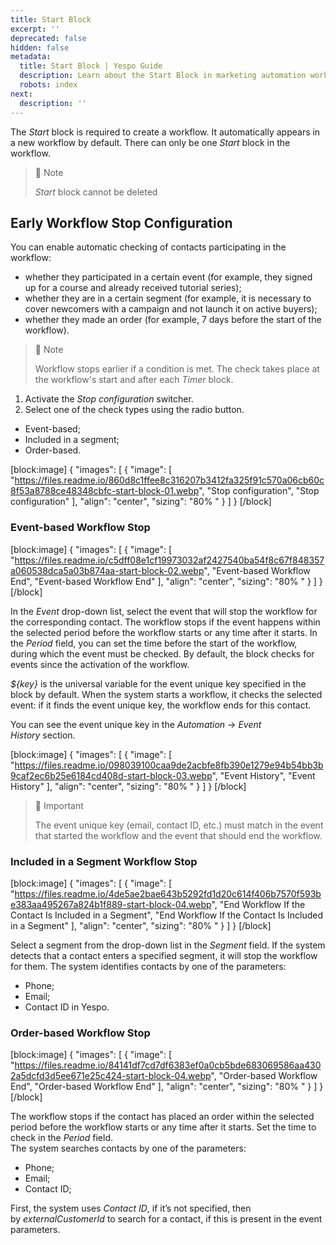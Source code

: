 ```yaml
---
title: Start Block
excerpt: ''
deprecated: false
hidden: false
metadata:
  title: Start Block | Yespo Guide
  description: Learn about the Start Block in marketing automation workflows.
  robots: index
next:
  description: ''
---
```

The _Start_ block is required to create a workflow. It automatically appears in a new workflow by default. There can only be one _Start_ block in the workflow.

> 📘 Note
> 
> _Start_ block cannot be deleted

## Early Workflow Stop Configuration

You can enable automatic checking of contacts participating in the workflow:

- whether they participated in a certain event (for example, they signed up for a course and already received tutorial series);
- whether they are in a certain segment (for example, it is necessary to cover newcomers with a campaign and not launch it on active buyers);
- whether they made an order (for example, 7 days before the start of the workflow).

> 📘 Note
> 
> Workflow stops earlier if a condition is met. The check takes place at the workflow's start and after each _Timer_ block.

1. Activate the _Stop configuration_ switcher.
2. Select one of the check types using the radio button.

- Event-based;
- Included in a segment;
- Order-based.

[block:image]
{
  "images": [
    {
      "image": [
        "https://files.readme.io/860d8c1ffee8c316207b3412fa325f91c570a06cb60c8f53a8788ce48348cbfc-start-block-01.webp",
        "Stop configuration",
        "Stop configuration"
      ],
      "align": "center",
      "sizing": "80% "
    }
  ]
}
[/block]


### Event-based Workflow Stop

[block:image]
{
  "images": [
    {
      "image": [
        "https://files.readme.io/c5dff08e1cf19973032af2427540ba54f8c67f848357a060538dca5a03b874aa-start-block-02.webp",
        "Event-based Workflow End",
        "Event-based Workflow End"
      ],
      "align": "center",
      "sizing": "80% "
    }
  ]
}
[/block]


In the _Event_ drop-down list, select the event that will stop the workflow for the corresponding contact. The workflow stops if the event happens within the selected period before the workflow starts or any time after it starts. In the _Period_ field, you can set the time before the start of the workflow, during which the event must be checked. By default, the block checks for events since the activation of the workflow.

_${key}_ is the universal variable for the event unique key specified in the block by default. When the system starts a workflow, it checks the selected event: if it finds the event unique key, the workflow ends for this contact.

You can see the event unique key in the _Automation_ → _Event History_ section.

[block:image]
{
  "images": [
    {
      "image": [
        "https://files.readme.io/098039100caa9de2acbfe8fb390e1279e94b54bb3b9caf2ec6b25e6184cd408d-start-block-03.webp",
        "Event History",
        "Event History"
      ],
      "align": "center",
      "sizing": "80% "
    }
  ]
}
[/block]


> 📘 Important
> 
> The event unique key (email, contact ID, etc.) must match in the event that started the workflow and the event that should end the workflow.

### Included in a Segment Workflow Stop

[block:image]
{
  "images": [
    {
      "image": [
        "https://files.readme.io/4de5ae2bae643b5292fd1d20c614f406b7570f593be383aa495267a824b1f889-start-block-04.webp",
        "End Workflow If the Contact Is Included in a Segment",
        "End Workflow If the Contact Is Included in a Segment"
      ],
      "align": "center",
      "sizing": "80% "
    }
  ]
}
[/block]


Select a segment from the drop-down list in the _Segment_ field. If the system detects that a contact enters a specified segment, it will stop the workflow for them. The system identifies contacts by one of the parameters:

- Phone;
- Email;
- Contact ID in Yespo.

### Order-based Workflow Stop

[block:image]
{
  "images": [
    {
      "image": [
        "https://files.readme.io/84141df7cd7df6383ef0a0cb5bde683069586aa4302a5dcfd3d5ee671e25c424-start-block-04.webp",
        "Order-based Workflow End",
        "Order-based Workflow End"
      ],
      "align": "center",
      "sizing": "80% "
    }
  ]
}
[/block]


The workflow stops if the contact has placed an order within the selected period before the workflow starts or any time after it starts. Set the time to check in the _Period_ field.  
The system searches contacts by one of the parameters:

- Phone;
- Email;
- Contact ID;

First, the system uses _Contact ID_, if it’s not specified, then by _externalCustomerId_ to search for a contact, if this is present in the event parameters.